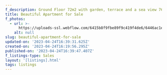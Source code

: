 ```yaml
---
f_description: Ground Floor 72m2 with garden, terrace and a sea view 76000 Titrues
title: Beautiful Apartment for Sale
f_photos:
  - url: >-
      https://uploads-ssl.webflow.com/6415b8f9fbe89f9c419f4de6/6446ac1e148cb9260eca65c0_WhatsApp%20Image%202023-03-01%20at%2017.43.46.jpg
    alt: null
slug: beautiful-apartment-for-sale
updated-on: '2023-04-24T16:39:31.625Z'
created-on: '2023-04-24T16:19:56.295Z'
published-on: '2023-04-24T16:39:47.407Z'
f_listings-type: Sales
layout: '[listings].html'
tags: listings
---
```



